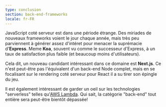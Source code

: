 ```yaml
---
type: conclusion
section: back-end-frameworks
locale: fr-FR
---
```


JavaScript coté serveur est dans une période étrange. Des miriades de nouveaux frameworks voient le jour chaque année, mais très peu parviennent à générer assez d'intéret pour menacer la suprémacie d'**Express**. Meme **Koa**, souvent vu comme le successeur d'Express, à un taux de satisfaction plus faible (et beaucoup moins d'utilisateurs).

Cela dit, un nouveau candidant intéressant dans ce domaine est **Next.js**. Ce n'est peut-être pas l'équivalent d'un back-end Node complet, mais en se focalisant sur le rendering coté serveur pour React il a su tirer son épingle du jeu. 

Il est également intéressant de garder un oeil sur les technologies "serverless" telles qu'[AWS Lambda](https://aws.amazon.com/lambda/). Qui sait, la catégorie "back-end" tout entière sera peut-être bientôt dépassée!
